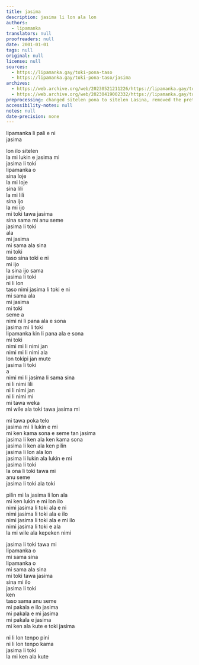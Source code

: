 ```yaml
---
title: jasima
description: jasima li lon ala lon
authors:
  - lipamanka
translators: null
proofreaders: null
date: 2001-01-01
tags: null
original: null
license: null
sources:
  - https://lipamanka.gay/toki-pona-taso
  - https://lipamanka.gay/toki-pona-taso/jasima
archives:
  - https://web.archive.org/web/20230521211226/https://lipamanka.gay/toki-pona-taso
  - https://web.archive.org/web/20230419002332/https://lipamanka.gay/toki-pona-taso/jasima
preprocessing: changed sitelen pona to sitelen Lasina, removed the pretty whitespace
accessibility-notes: null
notes: null
date-precision: none
---
```


lipamanka li pali e ni  
jasima

lon ilo sitelen  
la mi lukin e jasima mi  
jasima li toki  
lipamanka o  
sina loje  
la mi loje  
sina lili  
la mi lili  
sina ijo  
la mi ijo  
mi toki tawa jasima  
sina sama mi anu seme  
jasima li toki  
ala  
mi jasima  
mi sama ala sina  
mi toki  
taso sina toki e ni  
mi ijo  
la sina ijo sama  
jasima li toki  
ni li lon  
taso nimi jasima li toki e ni  
mi sama ala  
mi jasima  
mi toki  
seme a  
nimi ni li pana ala e sona  
jasima mi li toki  
lipamanka kin li pana ala e sona  
mi toki  
nimi mi li nimi jan  
nimi mi li nimi ala  
lon tokipi jan mute  
jasima li toki  
a  
nimi mi li jasima li sama sina  
ni li nimi lili  
ni li nimi jan  
ni li nimi mi  
mi tawa weka  
mi wile ala toki tawa jasima mi

mi tawa poka telo  
jasima mi li lukin e mi  
mi ken kama sona e seme tan jasima  
jasima li ken ala ken kama sona  
jasima li ken ala ken pilin  
jasima li lon ala lon  
jasima li lukin ala lukin e mi  
jasima li toki  
la ona li toki tawa mi  
anu seme  
jasima li toki ala toki

pilin mi la jasima li lon ala  
mi ken lukin e mi lon ilo  
nimi jasima li toki ala e ni  
nimi jasima li toki ala e ilo  
nimi jasima li toki ala e mi ilo  
nimi jasima li toki e ala  
la mi wile ala kepeken nimi

jasima li toki tawa mi  
lipamanka o  
mi sama sina  
lipamanka o  
mi sama ala sina  
mi toki tawa jasima  
sina mi ilo  
jasima li toki  
ken  
taso sama anu seme  
mi pakala e ilo jasima  
mi pakala e mi jasima  
mi pakala e jasima  
mi ken ala kute e toki jasima

ni li lon tenpo pini  
ni li lon tenpo kama  
jasima li toki  
la mi ken ala kute
